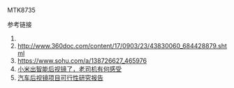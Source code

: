 

MTK8735

参考链接

1. [](https://jingyan.baidu.com/article/acf728fd57e695f8e510a3ca.html)
2. http://www.360doc.com/content/17/0903/23/43830060_684428879.shtml
3. https://www.sohu.com/a/138726627_465976
4. [小米出智能后视镜了，老司机有何感受](https://www.sohu.com/a/138726627_465976)
5. [汽车后视镜项目可行性研究报告](https://wenku.baidu.com/view/a2921918ec630b1c59eef8c75fbfc77da26997ff.html)


